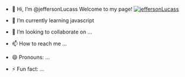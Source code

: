 - 👋 Hi, I’m @jeffersonLucass
 Welcome to my page!
  [![jeffersonLucass](https://github-readme-stats.vercel.app/api/top-langs/?username=iuricode&hide=html&layout=compact&theme=default)](https://github.com/anuraghazra/github-readme-stats)

- 🌱 I’m currently learning javascript
- 💞️ I’m looking to collaborate on ...
- 📫 How to reach me ...
- 😄 Pronouns: ...
- ⚡ Fun fact: ...

<!---
jeffersonLucass/jeffersonLucass is a ✨ special ✨ repository because its `README.md` (this file) appears on your GitHub profile.
You can click the Preview link to take a look at your changes.
--->
